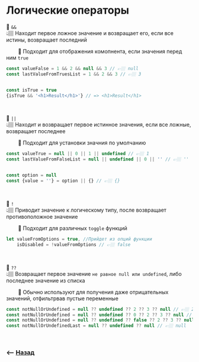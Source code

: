 # Логические операторы

💠 `&&`    
👆🏽 Находит первое ложное значение и возвращает его, если все истины, возвращает последний

&emsp;&emsp; 🔹 Подходит для отображения комопнента, если значения перед ним `true`      

```javascript
const valueFalse = 1 && 2 && null && 3 // 👉🏼 null
const lastValueFromTruesList = 1 && 2 && 3 // 👉🏼 3


const isTrue = true
{isTrue && '<h1>Result</h1>'} // => <h1>Result</h1>
```    

<br>
    
💠 `||`   
👆🏽 Находит и возвращает первое истинное значения, если все ложные, возвращает последнее

&emsp;&emsp; 🔹 Подходит для установки значния по умолчанию      

```javascript
const valueTrue = null || 0 || 1 || undefined // 👉🏼 1
const lastValueFromFalseList = null || undefined || 0 || '' // 👉🏼 ''


const option = null
const {value = ''} = option || {} // 👉🏼 {}
```    

<br>

💠 `!`     
👆🏽 Приводит значение к логическому типу, после возвращает противоположное значение

&emsp;&emsp; 🔹 Подходит для различных `toggle` функций

```javascript
let valueFromOptions = true, //Прийдет из опций функции
    isDisabled = !valueFromOptions // 👉🏼 false    
```

<br>

💠 `??`   
👆🏽 Возвращает первое значение `не равное null или undefined`, либо последнее значение из списка

&emsp;&emsp; 🔹 Обычно используют для получения даже отрицательных значений, отфильтрвав пустые переменные  

```javascript
const notNullOrUndefined = null ?? undefined ?? 2 ?? 3 ?? null // 👉🏼 2
const notNullOrUndefined = null ?? undefined ?? 0 ?? 2 ?? 3 ?? null // 👉🏼 0
const notNullOrUndefined = null ?? undefined ?? false ?? 2 ?? 3 ?? null // 👉🏼 false
const notNullOrUndefinedLast = null ?? undefined ?? null // 👉🏼 null
```

<br>

### ⟵ **<a href="../../readme.md">Назад</a>**